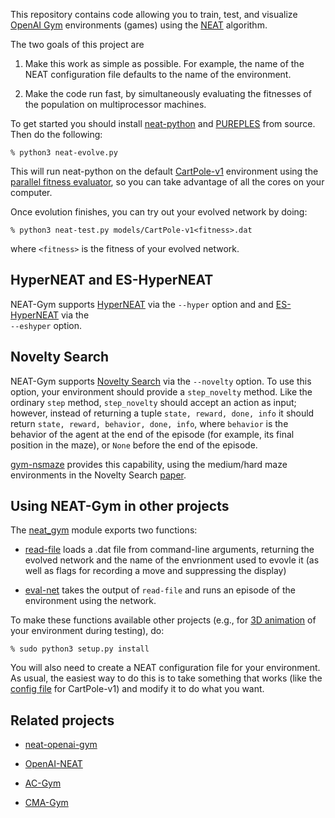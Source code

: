This repository contains code allowing you to train, test, and visualize
[OpenAI Gym](https://gym.openai.com/) environments (games) using the
[NEAT](https://www.cse.unr.edu/~sushil/class/gas/papers/NEAT.pdf) algorithm.

The two goals of this project are 

1. Make this work as simple as possible.  For example, the name of the NEAT
configuration file defaults to the name of the environment.

2. Make the code run fast, by simultaneously evaluating the fitnesses of the
population on multiprocessor machines.

To get started you should install [neat-python](https://github.com/CodeReclaimers/neat-python) 
and [PUREPLES](https://github.com/ukuleleplayer/pureples) from source. Then 
do the following:

```
% python3 neat-evolve.py 
```
This will run neat-python on the default [CartPole-v1](https://gym.openai.com/envs/CartPole-v1/) environment using the
[parallel fitness evaluator](https://neat-python.readthedocs.io/en/latest/module_summaries.html#parallel),
so you can take advantage of all the cores on your computer.

Once evolution finishes, you can try out your evolved network by doing:

```
% python3 neat-test.py models/CartPole-v1<fitness>.dat
```

where ```<fitness>``` is the fitness of your evolved network.

## HyperNEAT and ES-HyperNEAT

NEAT-Gym supports [HyperNEAT](https://en.wikipedia.org/wiki/HyperNEAT) via the ```--hyper``` option and
and [ES-HyperNEAT](http://eplex.cs.ucf.edu/ESHyperNEAT/) via the <br> ```--eshyper``` option.

## Novelty Search

NEAT-Gym supports
[Novelty Search](https://www.cs.swarthmore.edu/~meeden/DevelopmentalRobotics/lehman_ecj11.pdf)
via the ```--novelty``` option.  To use this option, your environment should provide a
```step_novelty``` method.  Like the ordinary ```step``` method, ```step_novelty``` should 
accept an action as input; however, instead of returning a tuple ```state, reward, done, info```
it should return ```state, reward, behavior, done, info```, where ```behavior``` is the behavior
of the agent at the end of the episode (for example, its final position in the
maze), or ```None``` before the end of the episode.  

[gym-nsmaze](https://github.com/simondlevy/gym-nsmaze)
provides this capability, using the medium/hard maze environments in the Novelty Search
[paper](https://www.cs.swarthmore.edu/~meeden/DevelopmentalRobotics/lehman_ecj11.pdf).

## Using NEAT-Gym in other projects

The
[neat_gym](https://github.com/simondlevy/NEAT-Gym/blob/master/neat_gym/__init__.py)
module exports two functions:

* [read-file](https://github.com/simondlevy/neat-gym/blob/master/neat_gym/__init__.py#L614-L635) loads a .dat file 
from command-line arguments, returning the evolved network and the name of the envrionment used to evovle it
(as well as flags for recording a move and suppressing the display)

* [eval-net](https://github.com/simondlevy/neat-gym/blob/master/neat_gym/__init__.py#L638-L691)
takes the output of ```read-file``` and runs an episode of the environment using the network.

To make these functions available other projects (e.g., for
[3D animation](https://github.com/simondlevy/gym-copter/blob/master/neat/3dtest.py)
of your environment during testing), do:

```
% sudo python3 setup.py install
```

You will also need to create a NEAT configuration file for your environment.  As usual,
the easiest way to do this is to take something that works (like the 
[config file](https://github.com/simondlevy/neat-gym/blob/master/config/CartPole-v1.cfg)
for CartPole-v1) and modify it to do what you want.

## Related projects

* [neat-openai-gym](https://github.com/sroj/neat-openai-gym)

* [OpenAI-NEAT](https://github.com/HackerShackOfficial/OpenAI-NEAT)

* [AC-Gym](https://github.com/simondlevy/AC-Gym)

* [CMA-Gym](https://github.com/simondlevy/CMA-Gym)
